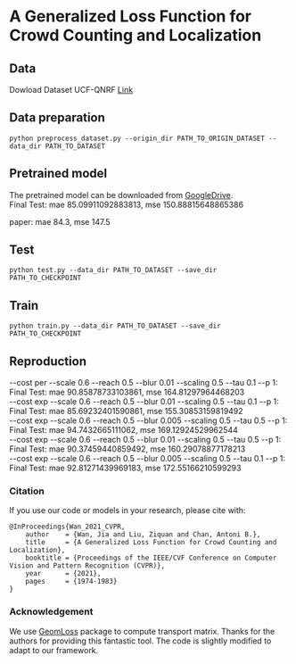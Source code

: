 # A Generalized Loss Function for Crowd Counting and Localization

## Data

Dowload Dataset UCF-QNRF [Link](https://www.crcv.ucf.edu/data/ucf-qnrf/)

## Data preparation

```
python preprocess_dataset.py --origin_dir PATH_TO_ORIGIN_DATASET --data_dir PATH_TO_DATASET
```
[//]: # (The dataset can be constructed followed by [Bayesian Loss]&#40;https://github.com/ZhihengCV/Bayesian-Crowd-Counting&#41;.)

## Pretrained model
The pretrained model can be downloaded from [GoogleDrive](https://drive.google.com/drive/folders/1TJF2IeFPoeLzqNXKXXXK8nPH62HijZaS?usp=sharing).  
Final Test: mae 85.09911092883813, mse 150.88815648865386  

paper:  mae 84.3, mse 147.5  
## Test

```
python test.py --data_dir PATH_TO_DATASET --save_dir PATH_TO_CHECKPOINT
```

## Train

```
python train.py --data_dir PATH_TO_DATASET --save_dir PATH_TO_CHECKPOINT
```

## Reproduction

--cost per --scale 0.6 --reach 0.5 --blur 0.01 --scaling 0.5 --tau 0.1 --p 1: Final Test: mae 90.85878733103861, mse 164.81297964468203  
--cost exp --scale 0.6 --reach 0.5 --blur 0.01 --scaling 0.5 --tau 0.1 --p 1: Final Test: mae 85.69232401590861, mse 155.30853159819492  
--cost exp --scale 0.6 --reach 0.5 --blur 0.005 --scaling 0.5 --tau 0.5 --p 1: Final Test: mae 94.7432665111062, mse 169.12924529962544  
--cost exp --scale 0.6 --reach 0.5 --blur 0.01 --scaling 0.5 --tau 0.5 --p 1: Final Test: mae 90.37459440859492, mse 160.29078877178213  
--cost exp --scale 0.6 --reach 0.5 --blur 0.005 --scaling 0.5 --tau 0.1 --p 1: Final Test: mae 92.81271439969183, mse 172.55166210599293

### Citation
If you use our code or models in your research, please cite with:

```
@InProceedings{Wan_2021_CVPR,
    author    = {Wan, Jia and Liu, Ziquan and Chan, Antoni B.},
    title     = {A Generalized Loss Function for Crowd Counting and Localization},
    booktitle = {Proceedings of the IEEE/CVF Conference on Computer Vision and Pattern Recognition (CVPR)},
    year      = {2021},
    pages     = {1974-1983}
}
```

### Acknowledgement
We use [GeomLoss](https://www.kernel-operations.io/geomloss/) package to compute transport matrix. Thanks for the authors for providing this fantastic tool. The code is slightly modified to adapt to our framework.
